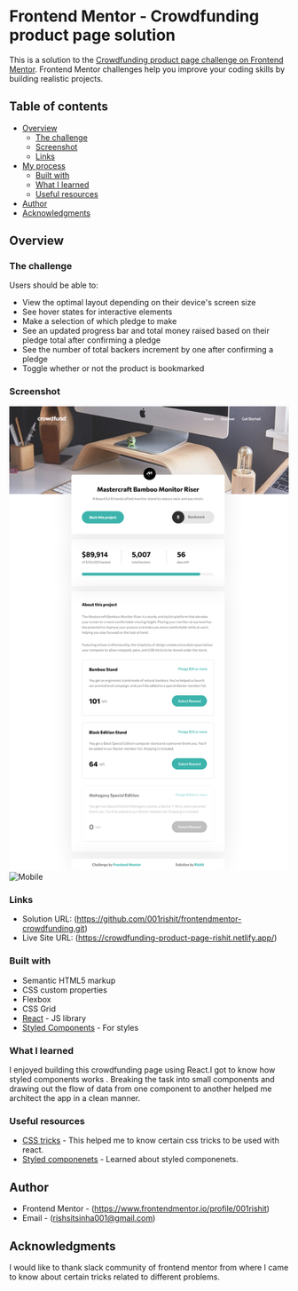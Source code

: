 # Frontend Mentor - Crowdfunding product page solution

This is a solution to the [Crowdfunding product page challenge on Frontend Mentor](https://www.frontendmentor.io/challenges/crowdfunding-product-page-7uvcZe7ZR). Frontend Mentor challenges help you improve your coding skills by building realistic projects. 

## Table of contents

- [Overview](#overview)
  - [The challenge](#the-challenge)
  - [Screenshot](#screenshot)
  - [Links](#links)
- [My process](#my-process)
  - [Built with](#built-with)
  - [What I learned](#what-i-learned)
  - [Useful resources](#useful-resources)
- [Author](#author)
- [Acknowledgments](#acknowledgments)


## Overview

### The challenge

Users should be able to:

- View the optimal layout depending on their device's screen size
- See hover states for interactive elements
- Make a selection of which pledge to make
- See an updated progress bar and total money raised based on their pledge total after confirming a pledge
- See the number of total backers increment by one after confirming a pledge
- Toggle whether or not the product is bookmarked

### Screenshot

![Desktop](./screenshot/screenshot-desktop.png?raw=true)
![Mobile](./screenshot/screenshot-mob.png?raw=true)


### Links

- Solution URL: (https://github.com/001rishit/frontendmentor-crowdfunding.git)
- Live Site URL: (https://crowdfunding-product-page-rishit.netlify.app/)


### Built with

- Semantic HTML5 markup
- CSS custom properties
- Flexbox
- CSS Grid
- [React](https://reactjs.org/) - JS library
- [Styled Components](https://styled-components.com/) - For styles


### What I learned

I enjoyed building this crowdfunding page using React.I got to know how styled components works . Breaking the task into small components and drawing out the flow of data from one component to another helped me architect the app in a clean manner.

### Useful resources

- [CSS tricks](https://css-tricks.com/css-modules-part-1-need/) - This helped me to know certain css tricks to be used with react. 
- [Styled componenets](https://styled-components.com/docs/basics) - Learned about styled componenets.



## Author

- Frontend Mentor - (https://www.frontendmentor.io/profile/001rishit)
- Email - (rishsitsinha001@gmail.com)


## Acknowledgments

I would like to thank slack community of frontend mentor from where I came to know about certain tricks related to different problems.

